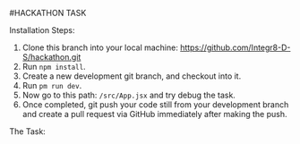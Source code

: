 #HACKATHON TASK

Installation Steps:
1. Clone this branch into your local machine: https://github.com/Integr8-D-S/hackathon.git
2. ⁠Run `npm install`.
3. ⁠Create a new development git branch, and checkout into it.
4. ⁠Run `pm run dev`.
5. Now go to this path: `/src/App.jsx` and try debug the task.
6. Once completed, git push your code still from your development branch and create a pull request via GitHub immediately after making the push.

The Task:

